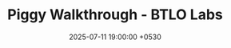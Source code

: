 ---
title: "Piggy Walkthrough - BTLO Labs"
date: 2025-07-11 19:00:00 +0530
categories: [Capture the Flags, Windows]
tags: [BTLO,wireshark,MITRE]   
description: "Walkthrough of PIGGY invesigation"
---